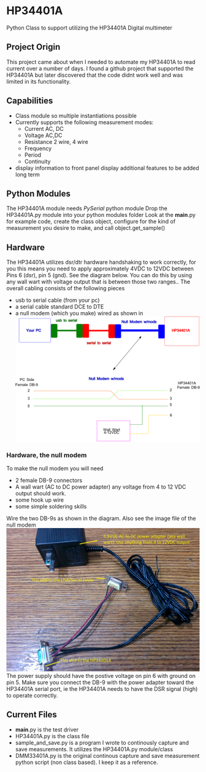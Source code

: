 # HP34401A
Python Class to support utilizing the HP34401A Digital multimeter 
## Project Origin
This project came about when I needed to automate my HP34401A to read current over a number of days. I found a github project that supported the HP34401A but later discovered that the code didnt work well and was limited in its functionality. 
## Capabilities
* Class module so multiple instantiations possible
* Currently supports the following measurement modes:
  * Current AC, DC
  * Voltage AC,DC
  * Resistance 2 wire, 4 wire
  * Frequency
  * Period
  * Continuity 
* display information to front panel display
additional features to be added long term

## Python Modules
The HP34401A module needs _PySerial_  python module
Drop the HP34401A.py module into your python modules folder
Look at the __main__.py for example code, 
create the class object, configure for the kind of measurement you desire to make, and call object.get_sample()

## Hardware
The HP34401A utilizes dsr/dtr hardware handshaking to work correctly, for you this means you need to apply approximately 4VDC to 12VDC between Pins 6 (dsr), pin 5 (gnd). See the diagram below. 
You can do this by using any wall wart with voltage output that is between those two ranges..
The overall cabling consists of the following pieces 
* usb to serial cable (from your pc)
* a serial cable standard DCE to DTE
* a null modem (which you make) wired as shown in ![cable_drawing](/cable_notes/nullmodemhookup.png)
### Hardware, the null modem
To make the null modem you will need 
* 2 female DB-9 connectors
* A wall wart (AC to DC power adapter) any voltage from 4 to 12 VDC output should work.
* some hook up wire
* some simple soldering skills

Wire the two DB-9s as shown in the diagram. 
Also see the image file of the null modem ![null modem image](IMG_20200708_110650.jpg)
The power supply should have the postive voltage on pin 6 with ground on pin 5.
Make sure you connect the DB-9 with the power adapter toward the HP34401A serial port, ie the HP34401A needs to have the DSR signal (high) to operate correctly.
## Current Files
* __main__.py is the test driver
* HP34401A.py is the class file
* sample_and_save.py is a program I wrote to continously capture and save measurements. It utilizes the HP34401A.py module/class
* DMM33401A.py is the original continous capture and save measurement python script (non class based). I keep it as a reference. 
